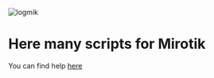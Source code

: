 ![logmik](https://github.com/HSD-FR/Mikrotik-Scripts/assets/13304222/de1c2b5f-a590-490c-af46-d31486b59af7)


# Here many scripts for Mirotik

You can find help [here](https://github.com/HSD-FR/Mikrotik-Scripts/wiki)
